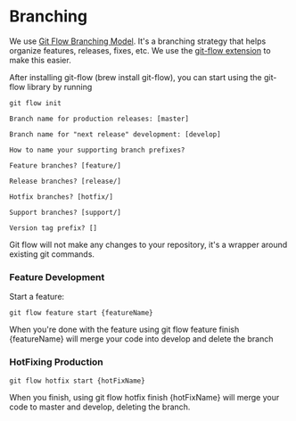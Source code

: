 # Branching

We use
[Git Flow Branching Model](http://nvie.com/posts/a-successful-git-branching-model/).
It's a branching strategy that helps organize features, releases, fixes, etc. We
use the [git-flow extension](http://developer-guide.juxlyapps.com/git-flow) to
make this easier.

After installing git-flow (brew install git-flow), you can start using the
git-flow library by running

`git flow init`

`Branch name for production releases: [master]`

`Branch name for "next release" development: [develop]`

`How to name your supporting branch prefixes?`

`Feature branches? [feature/]`

`Release branches? [release/]`

`Hotfix branches? [hotfix/]`

`Support branches? [support/]`

`Version tag prefix? []`

Git flow will not make any changes to your repository, it's a wrapper around
existing git commands.

### Feature Development

Start a feature:

`git flow feature start {featureName}`

When you're done with the feature using git flow feature finish {featureName}
will merge your code into develop and delete the branch

### HotFixing Production

`git flow hotfix start {hotFixName}`

When you finish, using git flow hotfix finish {hotFixName} will merge your code
to master and develop, deleting the branch.
